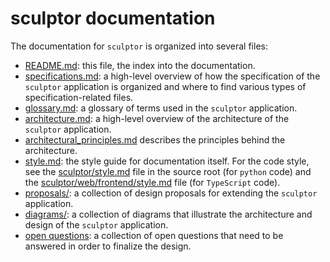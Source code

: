 # sculptor documentation

The documentation for `sculptor` is organized into several files:

- [README.md](README.md): this file, the index into the documentation.
- [specifications.md](specifications.md): a high-level overview of how the specification of the `sculptor` application is organized
  and where to find various types of specification-related files.
- [glossary.md](glossary.md): a glossary of terms used in the `sculptor` application.
- [architecture.md](architecture.md): a high-level overview of the architecture of the `sculptor` application.
- [architectural_principles.md](./architectural_principles.md) describes the principles behind the architecture.
- [style.md](style.md): the style guide for documentation itself.
  For the code style, see the [sculptor/style.md](../sculptor/style.md) file in the source root (for `python` code)
  and the [sculptor/web/frontend/style.md](../sculptor/web/frontend/style.md) file (for `TypeScript` code).
- [proposals/](proposals/README.md): a collection of design proposals for extending the `sculptor` application.
- [diagrams/](diagrams/README.md): a collection of diagrams that illustrate the architecture and design of the `sculptor` application.
- [open questions](open_questions.md): a collection of open questions that need to be answered in order to finalize the design.
